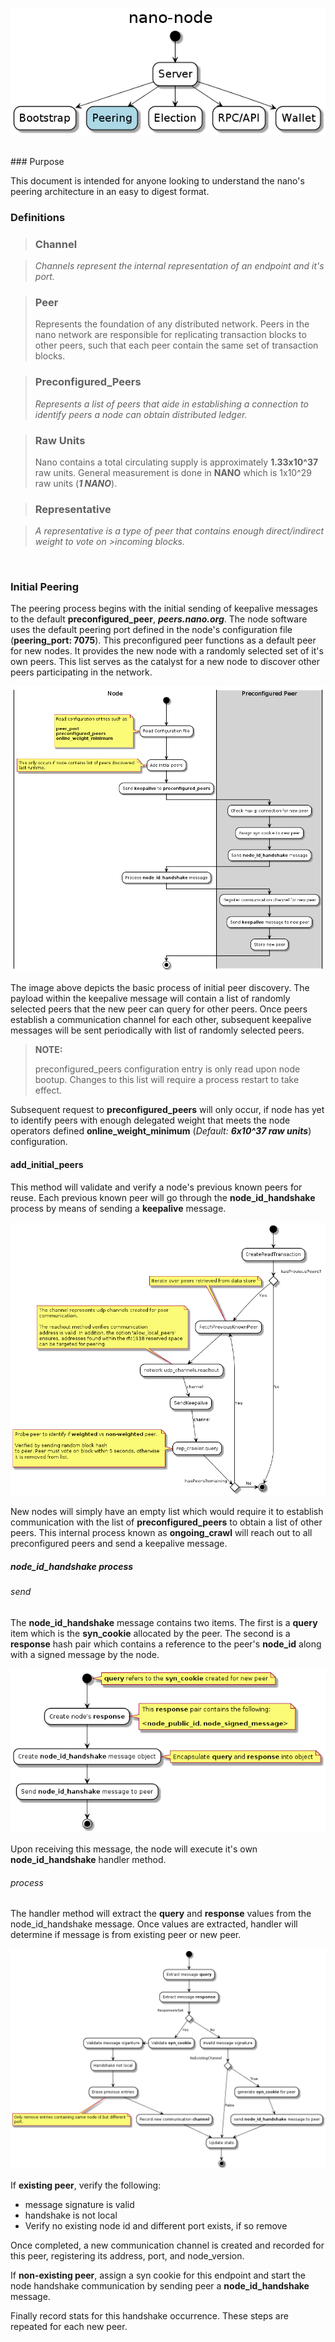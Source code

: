 
![nano-node-peering]

<br/>
### Purpose

This document is intended for anyone looking to understand the nano's peering architecture in an easy to digest format.  


### Definitions

>### **Channel**

>_Channels represent the internal representation of an endpoint and it's port._

>### **Peer**  
>Represents the foundation of any distributed network. Peers in the nano network are responsible for replicating transaction blocks to other peers, such that each peer contain the same set of transaction blocks.

>### **Preconfigured_Peers**
>_Represents a list of peers that aide in establishing a connection to identify peers a node can obtain distributed ledger._

>### **Raw Units**  
>Nano contains a total circulating supply is approximately **1.33x10^37** raw units. General measurement is done in **NANO** which is 1x10^29 raw units (**_1 NANO_**).

>### **Representative**

>_A representative is a type of peer that contains enough direct/indirect weight to vote on >incoming blocks._

<br/>

### Initial Peering

The peering process begins with the initial sending of keepalive messages to the default **preconfigured\_peer**, **_peers.nano.org_**. The node software uses the default peering port defined in the node's configuration file (**peering\_port: 7075**). This preconfigured peer functions as a default peer for new nodes. It provides the new node with a randomly selected set of it's own peers. This list serves as the catalyst for a new node to discover other peers participating in the network.

![nano-node-peering-communication]

The image above depicts the basic process of initial peer discovery. The payload within the keepalive message will contain a list of randomly selected peers that the new peer can query for other peers. Once peers establish a communication channel for each other, subsequent keepalive messages will be sent periodically with list of randomly selected peers.

>**NOTE:**  
>  
>  preconfigured\_peers configuration entry is only read upon node bootup. Changes to this list will require a process restart to take effect.

Subsequent request to **preconfigured\_peers** will only occur, if node has yet to identify peers with enough delegated weight that meets the node operators defined **online\_weight\_minimum** (_Default: **6x10^37 raw units**_) configuration.

#### add\_initial\_peers  

This method will validate and verify a node's previous known peers for reuse. Each previous known peer will go through the **node\_id\_handshake** process by means of sending a **keepalive** message.

![nano-node-add-initial-peers]  

New nodes will simply have an empty list which would require it to establish communication with the list of **preconfigured\_peers** to obtain a list of other peers. This internal process known as **ongoing_crawl** will reach out to all preconfigured peers and send a keepalive message. 

##### node\_id\_handshake process

###### send
The **node\_id\_handshake** message contains two items. The first is a **query** item which is the **syn\_cookie** allocated by the peer. The second is a **response** hash pair which contains a reference to the peer's **node\_id** along with a signed message by the node.

![nano-node-send-node-handshake]

Upon receiving this message, the node will execute it's own **node\_id\_handshake** handler method.

###### process

The handler method will extract the **query** and **response** values from the node\_id\_handshake message. Once values are extracted, handler will determine if message is from existing peer or new peer.


![nano-node-process-node-handshake]

If **existing peer**, verify the following:

- message signature is valid
- handshake is not local
- Verify no existing node id and different port exists, if so remove

Once completed, a new communication channel is created and recorded for this peer, registering its address, port, and node_version.

If **non-existing peer**, assign a syn cookie for this endpoint and start the node handshake communication by sending peer a **node\_id\_handshake** message.

Finally record stats for this handshake occurrence. These steps are repeated for each new peer.




[nano-node-peering]: ./images/node/nano-node-peering.png
[nano-node-add-initial-peers]: ./images/node/nano-node-add-initial-peers.png
[nano-node-peering-communication]: ./images/node/nano-node-peering-communication.png
[nano-node-send-node-handshake]: ./images/node/nano-node-send-node-id-handshake.png
[nano-node-process-node-handshake]: ./images/node/nano-node-process-node-id-handshake.png







